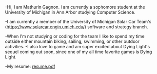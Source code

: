-Hi, I am Mathurin Gagnon. I am currently a sophomore student at the University of Michigan in Ann Arbor studying Computer Science.

-I am currently a member of the University of Michigan Solar Car Team's (https://www.solarcar.engin.umich.edu/) software and strategy branch.

-When I'm not studying or coding for the team I like to spend my time outside either mountain biking, sailing, swimming, or other outdoor activities.
-I also love to game and am super excited about Dying Light's sequel coming out soon, since one of my all time favorite games is Dying Light.

-My resume: [resume.pdf](https://github.com/mtgagnon/mtgagnon/files/7316350/resume.pdf)

<!---
mtgagnon/mtgagnon is a ✨ special ✨ repository because its `README.md` (this file) appears on your GitHub profile.
You can click the Preview link to take a look at your changes.
--->
